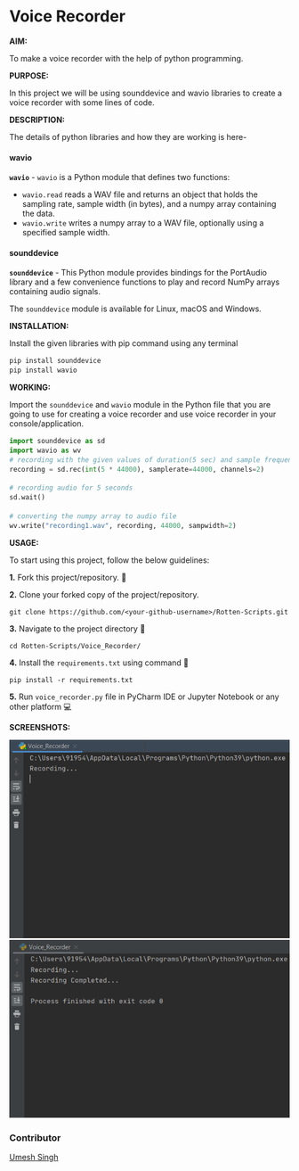 # Voice Recorder

**AIM:** 

To make a voice recorder with the help of python programming.

**PURPOSE:** 

In this project we will be using sounddevice and wavio libraries to create a voice recorder with some lines of code. 

**DESCRIPTION:**

The details of python libraries and how they are working is here-    

#### wavio

**`wavio`** - `wavio` is a Python module that defines two functions:

- `wavio.read` reads a WAV file and returns an object that holds the sampling rate, sample width (in bytes), and a numpy array containing the data.
- `wavio.write` writes a numpy array to a WAV file, optionally using a specified sample width.

#### sounddevice

**`sounddevice`** - This Python module provides bindings for the PortAudio library and a few convenience functions to play and record NumPy arrays containing audio signals.

The `sounddevice` module is available for Linux, macOS and Windows.

**INSTALLATION:**

Install the given libraries with pip command using any terminal
```python
pip install sounddevice
pip install wavio
```

**WORKING:**

Import the `sounddevice` and `wavio` module in the Python file that you are going to use for creating a voice recorder and use voice recorder in your console/application.

```python
import sounddevice as sd
import wavio as wv
# recording with the given values of duration(5 sec) and sample frequency(44000)
recording = sd.rec(int(5 * 44000), samplerate=44000, channels=2)
  
# recording audio for 5 seconds
sd.wait()
    
# converting the numpy array to audio file
wv.write("recording1.wav", recording, 44000, sampwidth=2)
```

**USAGE:**

To start using this project, follow the below guidelines: 

**1.**  Fork this project/repository. 🍴

**2.**  Clone your forked copy of the project/repository.

```
git clone https://github.com/<your-github-username>/Rotten-Scripts.git
```

**3.** Navigate to the project directory :file_folder: 

```
cd Rotten-Scripts/Voice_Recorder/
```

**4.** Install the `requirements.txt` using command 🔧

```
pip install -r requirements.txt
```

**5.** Run `voice_recorder.py` file in PyCharm IDE or Jupyter Notebook or any other platform 💻

**SCREENSHOTS:**
<div align="center">

<img src="../Voice_Recorder/Images/voice_recorder0.png">

<img src="../Voice_Recorder/Images/voice_recorder1.png">
</div>

### Contributor

<a href="https://github.com/Umesh-01">Umesh Singh</a>
